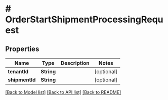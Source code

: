 # # OrderStartShipmentProcessingRequest


## Properties 


Name | Type | Description | Notes
------------ | ------------- | ------------- | -------------
**tenantId**| **String** |   | [optional]
**shipmentId**| **String** |   | [optional]


[[Back to Model list]](../../README.md#models) [[Back to API list]](../../README.md#endpoints) [[Back to README]](../../README.md)


